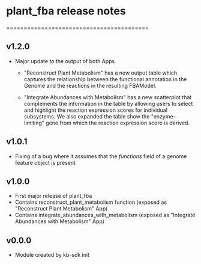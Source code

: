 # plant_fba release notes
=========================================

## v1.2.0
* Major update to the output of both Apps

    * "Reconstruct Plant Metabolism" has a new output table which
      captures the relationship between the functional annotation in
      the Genome and the reactions in the resulting FBAModel.

    * "Integrate Abundances with Metabolism" has a new scatterplot
      that complements the information in the table by allowing users
      to select and highlight the reaction expression scores for
      individual subsystems. We also expanded the table show the
      "enzyme-limiting" gene from which the reaction expression score
      is derived.

## v1.0.1
* Fixing of a bug where it assumes that the _functions_ field of a
genome feature object is present

## v1.0.0
* First major release of plant_fba
* Contains reconstruct_plant_metabolism function (exposed as
"Reconstruct Plant Metabolism" App)
* Contains integrate_abundances_with_metabolism (exposed as "Integrate
Abundances with Metabolism" App)

## v0.0.0
* Module created by kb-sdk init
